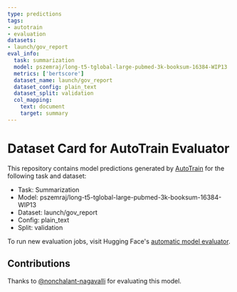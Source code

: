 ```yaml
---
type: predictions
tags:
- autotrain
- evaluation
datasets:
- launch/gov_report
eval_info:
  task: summarization
  model: pszemraj/long-t5-tglobal-large-pubmed-3k-booksum-16384-WIP13
  metrics: ['bertscore']
  dataset_name: launch/gov_report
  dataset_config: plain_text
  dataset_split: validation
  col_mapping:
    text: document
    target: summary
---
```

# Dataset Card for AutoTrain Evaluator

This repository contains model predictions generated by [AutoTrain](https://huggingface.co/autotrain) for the following task and dataset:

* Task: Summarization
* Model: pszemraj/long-t5-tglobal-large-pubmed-3k-booksum-16384-WIP13
* Dataset: launch/gov_report
* Config: plain_text
* Split: validation

To run new evaluation jobs, visit Hugging Face's [automatic model evaluator](https://huggingface.co/spaces/autoevaluate/model-evaluator).

## Contributions

Thanks to [@nonchalant-nagavalli](https://huggingface.co/nonchalant-nagavalli) for evaluating this model.